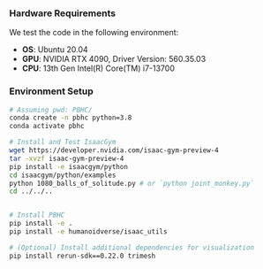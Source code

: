 
### Hardware Requirements

We test the code in the following environment:
- **OS**: Ubuntu 20.04
- **GPU**: NVIDIA RTX 4090, Driver Version: 560.35.03 
- **CPU**: 13th Gen Intel(R) Core(TM) i7-13700



### Environment Setup
```bash
# Assuming pwd: PBHC/
conda create -n pbhc python=3.8
conda activate pbhc

# Install and Test IsaacGym
wget https://developer.nvidia.com/isaac-gym-preview-4
tar -xvzf isaac-gym-preview-4
pip install -e isaacgym/python
cd isaacgym/python/examples
python 1080_balls_of_solitude.py # or `python joint_monkey.py`
cd ../../..


# Install PBHC
pip install -e .
pip install -e humanoidverse/isaac_utils

```

```bash
# (Optional) Install additional dependencies for visualization
pip install rerun-sdk==0.22.0 trimesh
```

